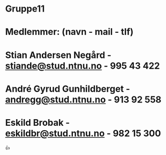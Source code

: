 # Gruppe11

# Medlemmer: (navn - mail - tlf)
# Stian Andersen Negård - stiande@stud.ntnu.no - 995 43 422
# André Gyrud Gunhildberget - andregg@stud.ntnu.no - 913 92 558
# Eskild Brobak - eskildbr@stud.ntnu.no - 982 15 300

:+1:
